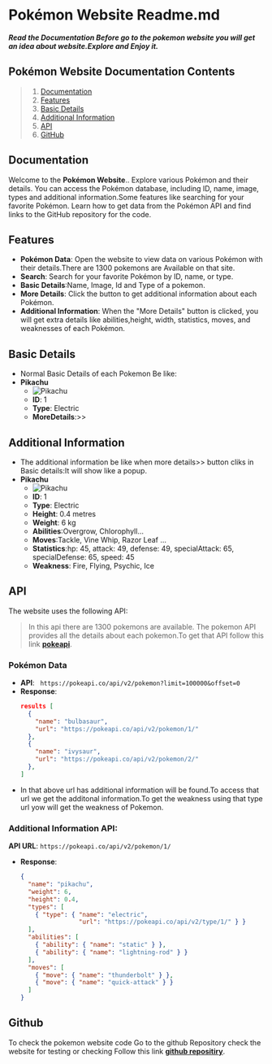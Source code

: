 # Pokémon Website Readme.md

***Read the Documentation Before go to the pokemon website you will get an idea about website.Explore and Enjoy it.***

## Pokémon Website Documentation Contents
>1. [Documentation](#documentation)
>2. [Features](#features)
>3. [Basic Details](#basic-details)
>4. [Additional Information](#additional-information)
>5. [API](#api)
>6. [GitHub](#github)

## Documentation

Welcome to the **Pokémon Website**.. Explore various Pokémon and their details. You can access the Pokémon database, including ID, name, image, types and additional information.Some features like searching for your favorite Pokémon. Learn how to get data from the Pokémon API and find links to the GitHub repository for the code.

## Features

- **Pokémon Data**: Open the website to view data on various Pokémon with their details.There are 1300 pokemons are Available on that site.
- **Search**: Search for your favorite Pokémon by ID, name, or type.
- **Basic Details**:Name, Image, Id and Type of a pokemon.
- **More Details**: Click the button to get additional information about each Pokémon.
- **Additional Information**: When the "More Details" button is clicked, you will get extra details like abilities,height, width, statistics, moves, and weaknesses of each Pokémon.

## Basic Details

- Normal Basic Details of each Pokemon Be like:
- **Pikachu**
  - ![Pikachu](/src/images/download1.png)
  - **ID**: 1
  - **Type**: Electric
  - **MoreDetails**:>>

## Additional Information

- The additional information be like when more details>> button cliks in Basic details:It will show like a popup.
- **Pikachu**
  - ![Pikachu](/src/images/download1.png)
  - **ID**: 1
  - **Type**: Electric
  - **Height**: 0.4 metres
  - **Weight**: 6 kg
  - **Abilities**:Overgrow, Chlorophyll...
  - **Moves**:Tackle, Vine Whip, Razor Leaf ...
  - **Statistics**:hp: 45, attack: 49, defense: 49,    specialAttack: 65, specialDefense: 65, speed: 45
  - **Weakness**: Fire, Flying, Psychic, Ice

## API

The website uses the following API:
>In this api there are 1300 pokemons are available. The pokemon API provides all the details about each pokemon.To get that API follow this link **[pokeapi]( https://pokeapi.co/api/v2/pokemon?limit=100000&offset=0)**.


### Pokémon Data

- **API**: ` https://pokeapi.co/api/v2/pokemon?limit=100000&offset=0`
- **Response**:
  ```json
  results [
    {
      "name": "bulbasaur",
      "url": "https://pokeapi.co/api/v2/pokemon/1/"
    },
    {
      "name": "ivysaur",
      "url": "https://pokeapi.co/api/v2/pokemon/2/"
    },
  ]

- In that above url has additional information will be found.To access that url we get the additonal information.To get the weakness using that type url yow will get the weakness of Pokemon.

### Additional Information API:
**API URL**: `https://pokeapi.co/api/v2/pokemon/1/`
- **Response**:
  ```json
  {
    "name": "pikachu",
    "weight": 6,
    "height": 0.4,
    "types": [
      { "type": { "name": "electric",
                  "url": "https://pokeapi.co/api/v2/type/1/" } }
    ],
    "abilities": [
      { "ability": { "name": "static" } },
      { "ability": { "name": "lightning-rod" } }
    ],
    "moves": [
      { "move": { "name": "thunderbolt" } },
      { "move": { "name": "quick-attack" } }
    ]
  }

## Github

To check the pokemon website code Go to the github Repository check the website for testing or checking Follow this link **[github repositiry]( https://github.com/path-tw/pokemon-JAGADEESH2004PJ)**.